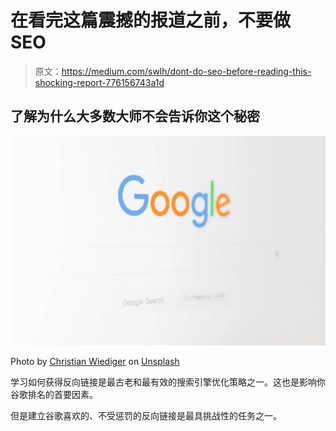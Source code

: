 # 在看完这篇震撼的报道之前，不要做 SEO

> 原文：<https://medium.com/swlh/dont-do-seo-before-reading-this-shocking-report-776156743a1d>

## 了解为什么大多数大师不会告诉你这个秘密

![](img/06f177973d41d0e2e1c008b242c197b9.png)

Photo by [Christian Wiediger](https://unsplash.com/@christianw?utm_source=unsplash&utm_medium=referral&utm_content=creditCopyText) on [Unsplash](https://unsplash.com/search/photos/google?utm_source=unsplash&utm_medium=referral&utm_content=creditCopyText)

学习如何获得反向链接是最古老和最有效的搜索引擎优化策略之一。这也是影响你谷歌排名的首要因素。

但是建立谷歌喜欢的、不受惩罚的反向链接是最具挑战性的任务之一。
